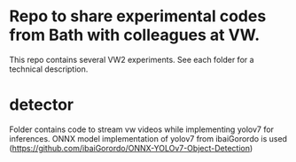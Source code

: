 # Repo to share experimental codes from Bath with colleagues at VW.

This repo contains several VW2 experiments. See each folder for a technical description.

# detector
Folder contains code to stream vw videos while implementing yolov7 for inferences. ONNX model implementation of yolov7 from ibaiGorordo is used (https://github.com/ibaiGorordo/ONNX-YOLOv7-Object-Detection)
